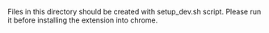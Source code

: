 Files in this directory should be created with setup_dev.sh script.
Please run it before installing the extension into chrome.